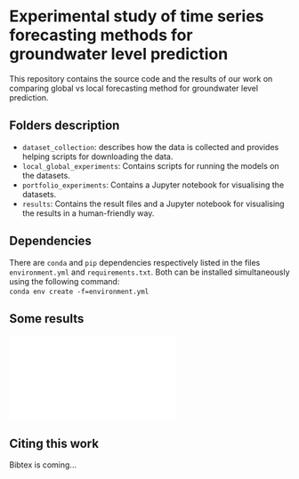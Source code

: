 # Experimental study of time series forecasting methods for groundwater level prediction

This repository contains the source code and the results of our work on comparing global vs local forecasting method for groundwater level prediction.

## Folders description
- `dataset_collection`: describes how the data is collected and provides helping scripts for downloading the data.
- `local_global_experiments`: Contains scripts for running the models on the datasets.
- `portfolio_experiments`: Contains a Jupyter notebook for visualising the datasets.
- `results`: Contains the result files and a Jupyter notebook for visualising the results in a human-friendly way.


## Dependencies
There are `conda` and `pip` dependencies respectively listed in the files `environment.yml` and `requirements.txt`. Both can be installed simultaneously using the following command:  
`conda env create -f=environment.yml`

## Some results
![](results/Images/some-forecasts.pdf)


## Citing this work
Bibtex is coming...
